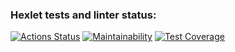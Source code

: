 ### Hexlet tests and linter status:
[![Actions Status](https://github.com/sushilyaz/java-project-72/actions/workflows/hexlet-check.yml/badge.svg)](https://github.com/sushilyaz/java-project-72/actions)
[![Maintainability](https://api.codeclimate.com/v1/badges/18c28806dbf0e5be0174/maintainability)](https://codeclimate.com/github/sushilyaz/java-project-72/maintainability)
[![Test Coverage](https://api.codeclimate.com/v1/badges/18c28806dbf0e5be0174/test_coverage)](https://codeclimate.com/github/sushilyaz/java-project-72/test_coverage)
